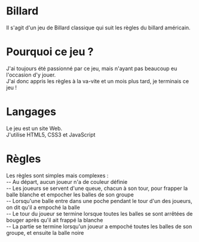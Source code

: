 # Billard
 Il s'agit d'un jeu de Billard classique qui suit les règles du billard américain.
# Pourquoi ce jeu ?
 J'ai toujours été passionné par ce jeu, mais n'ayant pas beaucoup eu l'occasion d'y jouer.  
 J'ai donc appris les règles à la va-vite et un mois plus tard, je terminais ce jeu !
# Langages
 Le jeu est un site Web.  
 J'utilise HTML5, CSS3 et JavaScript
# Règles
 Les règles sont simples mais complexes :  
 -- Au départ, aucun joueur n'a de couleur définie  
 -- Les joueurs se servent d'une queue, chacun à son tour, pour frapper la balle blanche et empocher
 les balles de son groupe  
 -- Lorsqu'une balle entre dans une poche pendant le tour d'un des joueurs, on dit qu'il a empoché la
 balle  
 -- Le tour du joueur se termine lorsque toutes les balles se sont arrêtées de bouger après qu'il ait
 frappé la blanche  
 -- La partie se termine lorsqu'un joueur a empoché toutes les balles de son groupe, et ensuite la
 balle noire  
